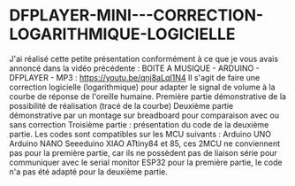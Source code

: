 # DFPLAYER-MINI---CORRECTION-LOGARITHMIQUE-LOGICIELLE
J'ai réalisé cette petite présentation conformément à ce que je vous avais annoncé dans la vidéo précédente :
BOITE A MUSIQUE - ARDUINO - DFPLAYER - MP3 : https://youtu.be/qnj8aLqI1N4
Il s'agit de faire une correction logicielle (logarithmique) pour adapter le signal de volume à la courbe de réponse de l'oreille humaine.
Première partie démonstrative de la possibilité de réalisation (tracé de la courbe)
Deuxième partie démonstrative par un montage sur breadboard pour comparaison avec ou sans correction
Troisième partie : présentation du code de la deuxième partie.
Les codes sont compatibles sur les MCU suivants :
Arduino UNO
Arduino NANO
Seeeduino XIAO
ATtiny84 et 85, ces 2MCU ne conviennent pas pour la première partie, car ils ne possèdent pas de liaison série pour communiquer avec le serial monitor
ESP32 pour la première partie, le code n'a pas été adapté pour la deuxième partie.
